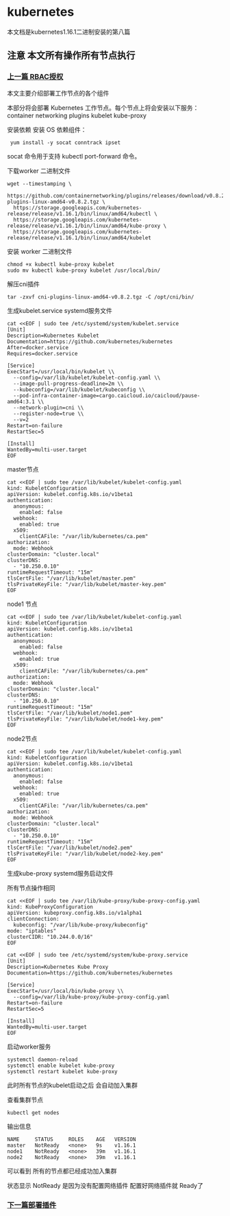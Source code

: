 # kubernetes

本文档是kubernetes1.16.1二进制安装的第八篇

## 注意 本文所有操作所有节点执行

### [上一篇 RBAC授权](https://github.com/mytting/kubernetes/blob/master/%E4%BA%8C%E8%BF%9B%E5%88%B6%E5%AE%89%E8%A3%851.16.1/v1.16.1-G%20RBAC%E6%8E%88%E6%9D%83.md)

本文主要介绍部署工作节点的各个组件

 本部分将会部署 Kubernetes 工作节点。每个节点上将会安装以下服务：
container networking plugins
kubelet
kube-proxy



安装依赖
安装 OS 依赖组件：

```
 yum install -y socat conntrack ipset
```

socat 命令用于支持 kubectl port-forward 命令。

下载worker 二进制文件

```
wget --timestamping \
 https://github.com/containernetworking/plugins/releases/download/v0.8.2/cni-plugins-linux-amd64-v0.8.2.tgz \
  https://storage.googleapis.com/kubernetes-release/release/v1.16.1/bin/linux/amd64/kubectl \
  https://storage.googleapis.com/kubernetes-release/release/v1.16.1/bin/linux/amd64/kube-proxy \
  https://storage.googleapis.com/kubernetes-release/release/v1.16.1/bin/linux/amd64/kubelet
```

 安装 worker 二进制文件

```
chmod +x kubectl kube-proxy kubelet
sudo mv kubectl kube-proxy kubelet /usr/local/bin/
```

解压cni插件

```
tar -zxvf cni-plugins-linux-amd64-v0.8.2.tgz -C /opt/cni/bin/
```

生成kubelet.service systemd服务文件

```
cat <<EOF | sudo tee /etc/systemd/system/kubelet.service
[Unit]
Description=Kubernetes Kubelet
Documentation=https://github.com/kubernetes/kubernetes
After=docker.service
Requires=docker.service

[Service]
ExecStart=/usr/local/bin/kubelet \\
  --config=/var/lib/kubelet/kubelet-config.yaml \\
  --image-pull-progress-deadline=2m \\
  --kubeconfig=/var/lib/kubelet/kubeconfig \\
  --pod-infra-container-image=cargo.caicloud.io/caicloud/pause-amd64:3.1 \\
  --network-plugin=cni \\
  --register-node=true \\
  --v=2
Restart=on-failure
RestartSec=5

[Install]
WantedBy=multi-user.target
EOF
```

master节点

```
cat <<EOF | sudo tee /var/lib/kubelet/kubelet-config.yaml
kind: KubeletConfiguration
apiVersion: kubelet.config.k8s.io/v1beta1
authentication:
  anonymous:
    enabled: false
  webhook:
    enabled: true
  x509:
    clientCAFile: "/var/lib/kubernetes/ca.pem"
authorization:
  mode: Webhook
clusterDomain: "cluster.local"
clusterDNS:
  - "10.250.0.10"
runtimeRequestTimeout: "15m"
tlsCertFile: "/var/lib/kubelet/master.pem"
tlsPrivateKeyFile: "/var/lib/kubelet/master-key.pem"
EOF
```

node1 节点

```
cat <<EOF | sudo tee /var/lib/kubelet/kubelet-config.yaml
kind: KubeletConfiguration
apiVersion: kubelet.config.k8s.io/v1beta1
authentication:
  anonymous:
    enabled: false
  webhook:
    enabled: true
  x509:
    clientCAFile: "/var/lib/kubernetes/ca.pem"
authorization:
  mode: Webhook
clusterDomain: "cluster.local"
clusterDNS:
  - "10.250.0.10"
runtimeRequestTimeout: "15m"
tlsCertFile: "/var/lib/kubelet/node1.pem"
tlsPrivateKeyFile: "/var/lib/kubelet/node1-key.pem"
EOF
```

node2节点

```
cat <<EOF | sudo tee /var/lib/kubelet/kubelet-config.yaml
kind: KubeletConfiguration
apiVersion: kubelet.config.k8s.io/v1beta1
authentication:
  anonymous:
    enabled: false
  webhook:
    enabled: true
  x509:
    clientCAFile: "/var/lib/kubernetes/ca.pem"
authorization:
  mode: Webhook
clusterDomain: "cluster.local"
clusterDNS:
  - "10.250.0.10"
runtimeRequestTimeout: "15m"
tlsCertFile: "/var/lib/kubelet/node2.pem"
tlsPrivateKeyFile: "/var/lib/kubelet/node2-key.pem"
EOF
```

生成kube-proxy systemd服务启动文件

所有节点操作相同

```
cat <<EOF | sudo tee /var/lib/kube-proxy/kube-proxy-config.yaml
kind: KubeProxyConfiguration
apiVersion: kubeproxy.config.k8s.io/v1alpha1
clientConnection:
  kubeconfig: "/var/lib/kube-proxy/kubeconfig"
mode: "iptables"
clusterCIDR: "10.244.0.0/16"
EOF
```

```
cat <<EOF | sudo tee /etc/systemd/system/kube-proxy.service
[Unit]
Description=Kubernetes Kube Proxy
Documentation=https://github.com/kubernetes/kubernetes

[Service]
ExecStart=/usr/local/bin/kube-proxy \\
  --config=/var/lib/kube-proxy/kube-proxy-config.yaml
Restart=on-failure
RestartSec=5

[Install]
WantedBy=multi-user.target
EOF
```

启动worker服务

```
systemctl daemon-reload
systemctl enable kubelet kube-proxy
systemctl restart kubelet kube-proxy
```

此时所有节点的kubelet启动之后 会自动加入集群

查看集群节点

```
kubectl get nodes
```

输出信息

```
NAME     STATUS     ROLES    AGE   VERSION
master   NotReady   <none>   9s    v1.16.1
node1    NotReady   <none>   39m   v1.16.1
node2    NotReady   <none>   39m   v1.16.1
```

可以看到 所有的节点都已经成功加入集群

状态显示 NotReady 是因为没有配置网络插件 配置好网络插件就 Ready了

### [下一篇部署插件](https://github.com/mytting/kubernetes/blob/master/%E4%BA%8C%E8%BF%9B%E5%88%B6%E5%AE%89%E8%A3%851.16.1/v1.16.1-I%20%E9%83%A8%E7%BD%B2%E6%8F%92%E4%BB%B6.md)

